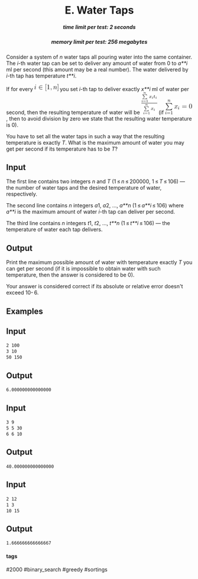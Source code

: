 <h1 style='text-align: center;'> E. Water Taps</h1>

<h5 style='text-align: center;'>time limit per test: 2 seconds</h5>
<h5 style='text-align: center;'>memory limit per test: 256 megabytes</h5>

Consider a system of *n* water taps all pouring water into the same container. The *i*-th water tap can be set to deliver any amount of water from 0 to *a**i* ml per second (this amount may be a real number). The water delivered by *i*-th tap has temperature *t**i*.

If for every ![](images/29cd41d3b7a01103f80f7f1a061fdf146ffa49b1.png) you set *i*-th tap to deliver exactly *x**i* ml of water per second, then the resulting temperature of water will be ![](images/80ff149d627e36b02eb3a7af6ef4c83c177753f1.png) (if ![](images/b3732be77fa6132294370a6abded03dbe6bec83a.png), then to avoid division by zero we state that the resulting water temperature is 0).

You have to set all the water taps in such a way that the resulting temperature is exactly *T*. What is the maximum amount of water you may get per second if its temperature has to be *T*?

## Input

The first line contains two integers *n* and *T* (1 ≤ *n* ≤ 200000, 1 ≤ *T* ≤ 106) — the number of water taps and the desired temperature of water, respectively.

The second line contains *n* integers *a*1, *a*2, ..., *a**n* (1 ≤ *a**i* ≤ 106) where *a**i* is the maximum amount of water *i*-th tap can deliver per second.

The third line contains *n* integers *t*1, *t*2, ..., *t**n* (1 ≤ *t**i* ≤ 106) — the temperature of water each tap delivers.

## Output

Print the maximum possible amount of water with temperature exactly *T* you can get per second (if it is impossible to obtain water with such temperature, then the answer is considered to be 0).

Your answer is considered correct if its absolute or relative error doesn't exceed 10- 6.

## Examples

## Input


```
2 100  
3 10  
50 150  

```
## Output


```
6.000000000000000  

```
## Input


```
3 9  
5 5 30  
6 6 10  

```
## Output


```
40.000000000000000  

```
## Input


```
2 12  
1 3  
10 15  

```
## Output


```
1.666666666666667  

```


#### tags 

#2000 #binary_search #greedy #sortings 